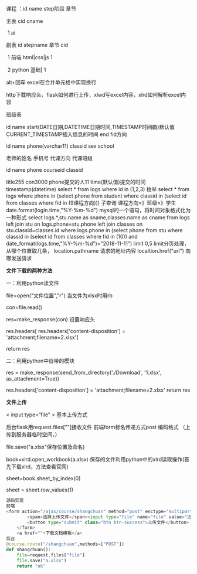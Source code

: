 课程 ：id  name  step阶段   章节

主表  cid  cname        

​          1     ai          

副表  id   stepname       章节         	cid

​	1     前端      html|css|js      1

​	2     python   基础|               1

alt+回车 excel在合并单元格中实现换行

http下载响应头，flask如何进行上传，xlwd写excel内容，xlrd如何解析excel内容

班级表

id   name  start(DATE日期,DATETIME日期时间,TIMESTAMP时间戳)默认值CURRENT_TIMESTAMP插入信息的时间     end   fid方向 



id  name  phone(varchar11)  classid      sex  school

老师的姓名  手机号   代课方向    代课班级   

id    name   phone   courseid  classid



title255   con3000   phone提交的人11   time(默认值)提交的时间timestamp(datetime)
select * from logs where id in (1,2,3)  枚举
select * from logs where phone in (select phone from student where classid in (select id from classes where fid in (9课程方向))) 子查询
课程方向=》班级=》学生
date.format(login.time,"%Y-%m-%d")  mysql的一个语句，将时间对象格式化为一种形式
select logs.*,stu.name as sname,classes.name as cname from logs left join stu on logs.phone=stu.phone left join classes on stu.classid=classes.id where logs.phone in (select phone from stu where classid in (select id from classes where fid in (10)) and date_format(logs.time,"%Y-%m-%d")="2018-11-11") limit  0,5  limit分页处理，从哪个位置取几条，
location.pathname  请求的地址内容
localtion.href("url")  向哪发送请求





**文件下载的两种方法**

一：利用python读文件

file=open("文件位置","r")  当文件为xlsx时用rb

con=file.read()

res=make_response(con)   设置响应头

res.headers[  res.headers['content-disposition'] = 'attachment;filename=2.xlsx']

return res

二：利用python中自带的模块

res = make_response(send_from_directory('./Download', '1.xlsx', as_attachment=True))

res.headers['content-disposition'] = 'attachment;filename=2.xlsx'
return res



**文件上传**

< input  type=“file” >   基本上传方式

后台flask用request.files[""]接收文件     前端form标名传递方式post    编码格式  （上传到服务器临时空间，）

file.save("a.xlsx"保存位置及命名)

book=xlrd.open_workbook(a.xlsx)   保存的文件利用python中的xlrd读取操作(首先下载xlrd，方法查看官网)

sheet=book.sheet_by_index(0)

 sheet = sheet.row_values(1)

```py
源码实现
前端
<form action="/ajax/course/shangchuan" method="post" enctype="multipart/form-data">
        <span>选择上传文件</span><input type="file" name="file" value="选择jar包">
        <button type="submit" class="btn btn-success">上传文件</button>
    </form>
    <a href="">下载文档模板</a>
后台
@course.route("/shangchuan",methods=["POST"])
def shangchuan():
    file=request.files["file"]
    file.save("a.xlsx")
    return "ok"
```



